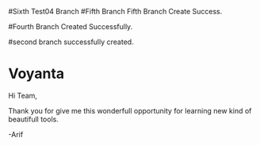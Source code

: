#Sixth Test04 Branch 
#Fifth Branch 
Fifth Branch Create Success.

#Fourth Branch 
Created Successfully.

#second branch
successfully created.

# Voyanta
Hi Team,

Thank you for give me this wonderfull opportunity for learning new kind of beautifull tools.

-Arif
